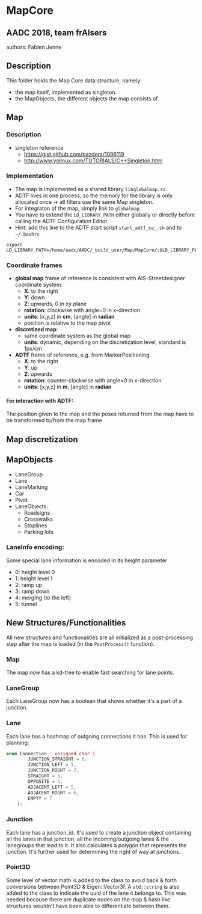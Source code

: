 # MapCore
## AADC 2018, team frAIsers

authors: Fabien Jenne

## Description
This folder holds the Map Core data structure, namely:
* the map itself, implemented as singleton.
* the MapObjects, the different objects the map consists of.

## Map 
### Description
* singleton reference
  * <https://gist.github.com/pazdera/1098119>  
  * <http://www.yolinux.com/TUTORIALS/C++Singleton.html>  

### Implementation
* The map is implemented as a shared library `libglobalmap.so`.
* ADTF lives in one process, so the memory for the library is only allocated once -> all filters use the same Map singleton.
* For integraton of the map, simply link to `globalmap`.
* You have to extend the `LD_LIBRARY_PATH` either globally or directly before calling the ADTF Configuration Editor.
* Hint: add this line to the ADTF start script `start_adtf_ce_.sh` and to `~/.bashrc`  
```
export LD_LIBRARY_PATH=/home/aadc/AADC/_build_user/Map/MapCore/:$LD_LIBRARY_PATH
```

### Coordinate frames
* **global map** frame of reference is consistent with AIS-Streetdesigner coordinate system:
  * **X**: to the right
  * **Y**: down
  * **Z**: upwards, 0 in xy plane
  * **rotation**: clockwise with angle=0 in x-direction
  * **units**: [x,y,z] in **cm**, [angle] in **radian**
  * position is relative to the map pivot
* **discretized map**:
  * same coordinate system as the global map
  * **units**: dynamic, depending on the discretization level, standard is 1px/cm
* **ADTF** frame of reference, e.g. from MarkerPositioning
  * **X**: to the right
  * **Y**: up
  * **Z**: upwards
  * **rotation**: counter-clockwise with angle=0 in x-direction
  * **units**: [x,y,z] in **m**, [angle] in **radian**
#### For interaction with ADTF:  
The position given to the map and the poses returned from the map have to be transformed to/from the map frame
## Map discretization

## MapObjects
* LaneGroup
* Lane
* LaneMarking
* Car
* Pivot
* LaneObjects:
  * Roadsigns
  * Crosswalks
  * Stoplines
  * Parking lots

### LaneInfo encoding:
Some special lane information is encoded in its height parameter
* 0: height level 0
* 1: height level 1
* 2: ramp up
* 3: ramp down
* 4: merging (to the left)
* 5: tunnel

## New Structures/Functionalities
All new structures and functionalities are all initialized as a post-processing step after the map is loaded (in the `PostProcess()` function).

### Map
The map now has a kd-tree to enable fast searching for lane points.

### LaneGroup
Each LaneGroup now has a boolean that shows whether it's a part of a junction.

### Lane
Each lane has a hashmap of outgoing connections it has. This is used for planning:
```cpp
enum Connection : unsigned char {
		JUNCTION_STRAIGHT = 0,
		JUNCTION_LEFT = 1,
		JUNCTION_RIGHT = 2,
		STRAIGHT = 3,
		OPPOSITE = 4,
		ADJACENT_LEFT = 5,
		ADJACENT_RIGHT = 6,
		EMPTY = 7
	};
```

### Junction
Each lane has a junction_id. It's used to create a junction object containing all the lanes in that junction, all the incoming/outgoing lanes & the lanegroups that lead to it. It also calculates a polygon that represents the junction. It's further used for determining the right of way at junctions.

### Point3D
Some level of vector math is added to the class to avoid back & forth conversions between Point3D & Eigen::Vector3f. A `std::string` is also added to the class to indicate the uuid of the lane it belongs to. This was needed because there are duplicate nodes on the map & hash like structures wouldn't have been able to differentiate between them.
